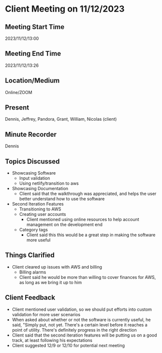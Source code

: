 # Client Meeting on 11/12/2023

## Meeting Start Time

2023/11/12/13:00

## Meeting End Time

2023/11/12/13:26

## Location/Medium

Online/ZOOM

## Present

Dennis, Jeffrey, Pandora, Grant, William, Nicolas (client)

## Minute Recorder

Dennis

## Topics Discussed
* Showcasing Software
  * Input validation
  * Using netlify/transition to aws
* Showcasing Documentation
  * Client said that the walkthrough was appreciated, and helps the user better understand how to use the software
* Second Iteration Features
  * Transitioning to AWS
  * Creating user accounts
    * Client mentioned using online resources to help account management on the development end
  * Category tags
    * Client said this this would be a great step in making the software more useful

## Things Clarified
  * Client cleared up issues with AWS and billing
    * Billing alarms
    * Client said he would be more than willing to cover finances for AWS, as long as we bring it up to him

## Client Feedback
* Client mentioned user validation, so we should put efforts into custom validation for more user scenarios
* When asked about whether or not the software is currently useful, he said, "Simply put, not yet. There's a certain level before it reaches a point of utility. There's definitely progress in the right direction
* Client said that the second iteration features will be putting us on a good track, at least following his expectations
* Client suggested 12/9 or 12/10 for potential next meeting
